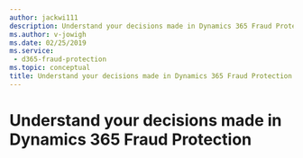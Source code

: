 ```yaml
---
author: jackwi111
description: Understand your decisions made in Dynamics 365 Fraud Protection
ms.author: v-jowigh
ms.date: 02/25/2019
ms.service:
 - d365-fraud-protection
ms.topic: conceptual
title: Understand your decisions made in Dynamics 365 Fraud Protection
---
```



# Understand your decisions made in Dynamics 365 Fraud Protection
